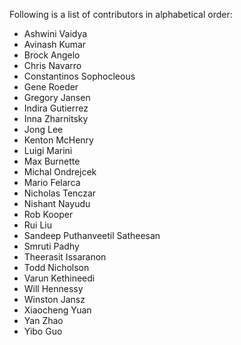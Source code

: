 Following is a list of contributors in alphabetical order:

- Ashwini Vaidya
- Avinash Kumar
- Brock Angelo
- Chris Navarro
- Constantinos Sophocleous
- Gene Roeder
- Gregory Jansen
- Indira Gutierrez
- Inna Zharnitsky
- Jong Lee
- Kenton McHenry
- Luigi Marini
- Max Burnette
- Michal Ondrejcek
- Mario Felarca
- Nicholas Tenczar
- Nishant Nayudu
- Rob Kooper
- Rui Liu
- Sandeep Puthanveetil Satheesan
- Smruti Padhy
- Theerasit Issaranon
- Todd Nicholson
- Varun Kethineedi
- Will Hennessy
- Winston Jansz
- Xiaocheng Yuan
- Yan Zhao
- Yibo Guo


